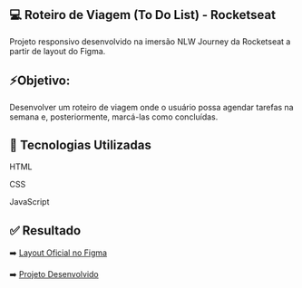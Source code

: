 ## 💻 Roteiro de Viagem (To Do List) - Rocketseat
Projeto responsivo desenvolvido na imersão NLW Journey da Rocketseat a partir de layout do Figma.
<p></p>

## ⚡Objetivo: 
<p>Desenvolver um roteiro de viagem onde o usuário possa agendar tarefas na semana e, posteriormente, marcá-las como concluídas. </p>

## 🚀 Tecnologias Utilizadas
<p>HTML</p>
<p>CSS</p>
<p>JavaScript</p>
<p></p>

## ✅ Resultado

<p>➡️ <a href="https://www.figma.com/design/iErAHUp7ZORSketGws5FJz/NLW-Journey-%E2%80%A2-Roteiro-de-Viagem-(Community)?node-id=3-376&t=bW0sU7dXDh7zdHfk-0"> Layout Oficial no Figma</a></p>
<p></p>
<p>➡️ <a href="https://lucianatii.github.io/todo-rocketseat">Projeto Desenvolvido</a></p>

